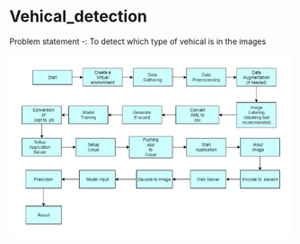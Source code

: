 # Vehical_detection

Problem statement -: To detect which type of vehical is in the images

![alt text](https://raw.githubusercontent.com/ommore1523/Vehical_detection/master/vehical.jpg)

